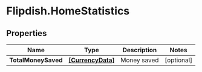 # Flipdish.HomeStatistics

## Properties

Name | Type | Description | Notes
------------ | ------------- | ------------- | -------------
**TotalMoneySaved** | [**[CurrencyData]**](CurrencyData.md) | Money saved | [optional] 


